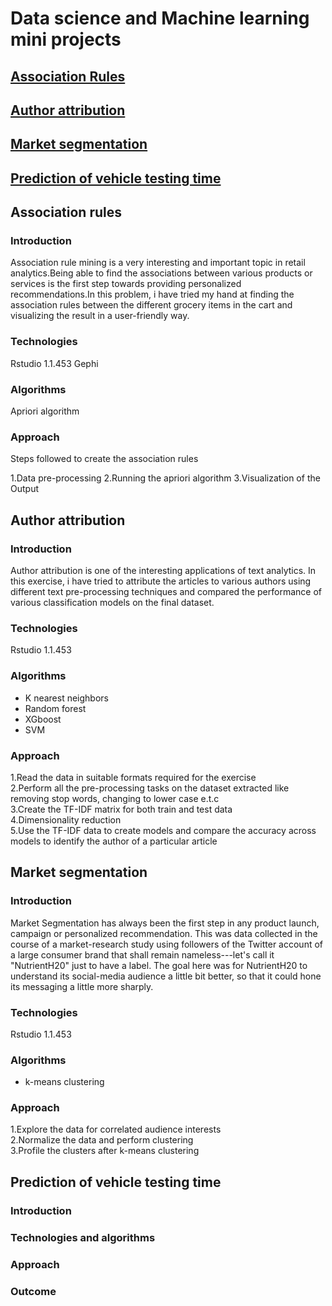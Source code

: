# Data science and Machine learning mini projects

## [Association Rules](#association-rules)
## [Author attribution](#author-attribution)
## [Market segmentation](#market-segmentation)
## [Prediction of vehicle testing time](#prediction-of-vehicle-testing-time)


## Association rules
### Introduction
Association rule mining is a very interesting and important topic in retail analytics.Being able to find the associations between various products or services is the first step towards providing personalized recommendations.In this problem, i have tried my hand at finding the association rules between the different grocery items in the cart and visualizing the result in a user-friendly way.

### Technologies
Rstudio 1.1.453
Gephi

### Algorithms
Apriori algorithm

### Approach
Steps followed to create the association rules

1.Data pre-processing
2.Running the apriori algorithm
3.Visualization of the Output

## Author attribution
### Introduction
Author attribution is one of the interesting applications of text analytics. In this exercise, i have tried to attribute the articles to various authors using different text pre-processing techniques and compared the performance of various classification models on the final dataset.  

### Technologies  
Rstudio 1.1.453  

### Algorithms  
* K nearest neighbors  
* Random forest  
* XGboost  
* SVM  

### Approach  
1.Read the data in suitable formats required for the exercise  
2.Perform all the pre-processing tasks on the dataset extracted like removing stop words, changing to lower case e.t.c  
3.Create the TF-IDF matrix for both train and test data  
4.Dimensionality reduction  
5.Use the TF-IDF data to create models and compare the accuracy across models to identify the author of a particular article  

## Market segmentation
### Introduction
Market Segmentation has always been the first step in any product launch, campaign or personalized recommendation. This was data collected in the course of a market-research study using followers of the Twitter account of a large consumer brand that shall remain nameless---let's call it "NutrientH20" just to have a label. The goal here was for NutrientH20 to understand its social-media audience a little bit better, so that it could hone its messaging a little more sharply.  

### Technologies  
Rstudio 1.1.453  

### Algorithms  
* k-means clustering  

### Approach  
1.Explore the data for correlated audience interests  
2.Normalize the data and perform clustering  
3.Profile the clusters after k-means clustering  

## Prediction of vehicle testing time
### Introduction

### Technologies and algorithms

### Approach

### Outcome


